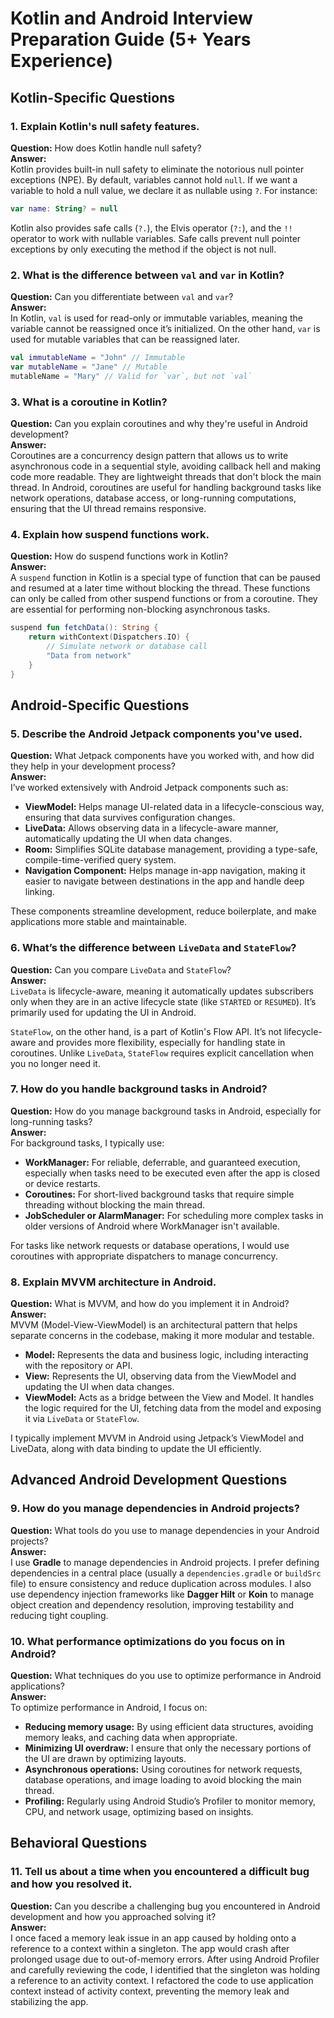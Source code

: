 
# Kotlin and Android Interview Preparation Guide (5+ Years Experience)

## Kotlin-Specific Questions

### 1. Explain Kotlin's null safety features.
**Question:** How does Kotlin handle null safety?  
**Answer:**  
Kotlin provides built-in null safety to eliminate the notorious null pointer exceptions (NPE). By default, variables cannot hold `null`. If we want a variable to hold a null value, we declare it as nullable using `?`. For instance:

```kotlin
var name: String? = null
```

Kotlin also provides safe calls (`?.`), the Elvis operator (`?:`), and the `!!` operator to work with nullable variables. Safe calls prevent null pointer exceptions by only executing the method if the object is not null.

### 2. What is the difference between `val` and `var` in Kotlin?
**Question:** Can you differentiate between `val` and `var`?  
**Answer:**  
In Kotlin, `val` is used for read-only or immutable variables, meaning the variable cannot be reassigned once it’s initialized. On the other hand, `var` is used for mutable variables that can be reassigned later.

```kotlin
val immutableName = "John" // Immutable
var mutableName = "Jane" // Mutable
mutableName = "Mary" // Valid for `var`, but not `val`
```

### 3. What is a coroutine in Kotlin?
**Question:** Can you explain coroutines and why they're useful in Android development?  
**Answer:**  
Coroutines are a concurrency design pattern that allows us to write asynchronous code in a sequential style, avoiding callback hell and making code more readable. They are lightweight threads that don't block the main thread. In Android, coroutines are useful for handling background tasks like network operations, database access, or long-running computations, ensuring that the UI thread remains responsive.

### 4. Explain how suspend functions work.
**Question:** How do suspend functions work in Kotlin?  
**Answer:**  
A `suspend` function in Kotlin is a special type of function that can be paused and resumed at a later time without blocking the thread. These functions can only be called from other suspend functions or from a coroutine. They are essential for performing non-blocking asynchronous tasks.

```kotlin
suspend fun fetchData(): String {
    return withContext(Dispatchers.IO) {
        // Simulate network or database call
        "Data from network"
    }
}
```

## Android-Specific Questions

### 5. Describe the Android Jetpack components you've used.
**Question:** What Jetpack components have you worked with, and how did they help in your development process?  
**Answer:**  
I’ve worked extensively with Android Jetpack components such as:

- **ViewModel:** Helps manage UI-related data in a lifecycle-conscious way, ensuring that data survives configuration changes.
- **LiveData:** Allows observing data in a lifecycle-aware manner, automatically updating the UI when data changes.
- **Room:** Simplifies SQLite database management, providing a type-safe, compile-time-verified query system.
- **Navigation Component:** Helps manage in-app navigation, making it easier to navigate between destinations in the app and handle deep linking.

These components streamline development, reduce boilerplate, and make applications more stable and maintainable.

### 6. What’s the difference between `LiveData` and `StateFlow`?
**Question:** Can you compare `LiveData` and `StateFlow`?  
**Answer:**  
`LiveData` is lifecycle-aware, meaning it automatically updates subscribers only when they are in an active lifecycle state (like `STARTED` or `RESUMED`). It’s primarily used for updating the UI in Android.

`StateFlow`, on the other hand, is a part of Kotlin's Flow API. It’s not lifecycle-aware and provides more flexibility, especially for handling state in coroutines. Unlike `LiveData`, `StateFlow` requires explicit cancellation when you no longer need it.

### 7. How do you handle background tasks in Android?
**Question:** How do you manage background tasks in Android, especially for long-running tasks?  
**Answer:**  
For background tasks, I typically use:

- **WorkManager:** For reliable, deferrable, and guaranteed execution, especially when tasks need to be executed even after the app is closed or device restarts.
- **Coroutines:** For short-lived background tasks that require simple threading without blocking the main thread.
- **JobScheduler or AlarmManager:** For scheduling more complex tasks in older versions of Android where WorkManager isn't available.

For tasks like network requests or database operations, I would use coroutines with appropriate dispatchers to manage concurrency.

### 8. Explain MVVM architecture in Android.
**Question:** What is MVVM, and how do you implement it in Android?  
**Answer:**  
MVVM (Model-View-ViewModel) is an architectural pattern that helps separate concerns in the codebase, making it more modular and testable.

- **Model:** Represents the data and business logic, including interacting with the repository or API.
- **View:** Represents the UI, observing data from the ViewModel and updating the UI when data changes.
- **ViewModel:** Acts as a bridge between the View and Model. It handles the logic required for the UI, fetching data from the model and exposing it via `LiveData` or `StateFlow`.

I typically implement MVVM in Android using Jetpack’s ViewModel and LiveData, along with data binding to update the UI efficiently.

## Advanced Android Development Questions

### 9. How do you manage dependencies in Android projects?
**Question:** What tools do you use to manage dependencies in your Android projects?  
**Answer:**  
I use **Gradle** to manage dependencies in Android projects. I prefer defining dependencies in a central place (usually a `dependencies.gradle` or `buildSrc` file) to ensure consistency and reduce duplication across modules. I also use dependency injection frameworks like **Dagger Hilt** or **Koin** to manage object creation and dependency resolution, improving testability and reducing tight coupling.

### 10. What performance optimizations do you focus on in Android?
**Question:** What techniques do you use to optimize performance in Android applications?  
**Answer:**  
To optimize performance in Android, I focus on:

- **Reducing memory usage:** By using efficient data structures, avoiding memory leaks, and caching data when appropriate.
- **Minimizing UI overdraw:** I ensure that only the necessary portions of the UI are drawn by optimizing layouts.
- **Asynchronous operations:** Using coroutines for network requests, database operations, and image loading to avoid blocking the main thread.
- **Profiling:** Regularly using Android Studio’s Profiler to monitor memory, CPU, and network usage, optimizing based on insights.

## Behavioral Questions

### 11. Tell us about a time when you encountered a difficult bug and how you resolved it.
**Question:** Can you describe a challenging bug you encountered in Android development and how you approached solving it?  
**Answer:**  
I once faced a memory leak issue in an app caused by holding onto a reference to a context within a singleton. The app would crash after prolonged usage due to out-of-memory errors. After using Android Profiler and carefully reviewing the code, I identified that the singleton was holding a reference to an activity context. I refactored the code to use application context instead of activity context, preventing the memory leak and stabilizing the app.
